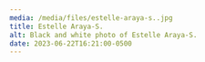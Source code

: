 ```yaml
---
media: /media/files/estelle-araya-s..jpg
title: Estelle Araya-S.
alt: Black and white photo of Estelle Araya-S.
date: 2023-06-22T16:21:00-0500
---
```

